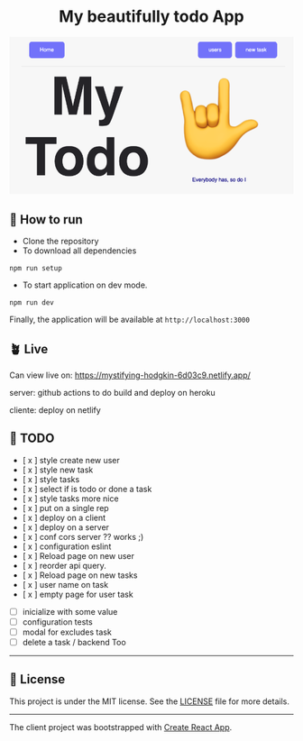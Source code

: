 <h1 align="center">My beautifully todo App</h1>

<p align="center">
  <img alt="Preview" src="./.github/preview.png">
</p>

## 🚀 How to run

- Clone the repository
- To download all dependencies
```shell
npm run setup
```
- To start application on dev mode.
```shell
npm run dev
```

Finally, the application will be available at `http://localhost:3000`

## 🪴 Live
Can view live on: https://mystifying-hodgkin-6d03c9.netlify.app/

server: github actions to do build and deploy on heroku

cliente: deploy on netlify

## 🎩 TODO

- [ x ] style create new user
- [ x ] style new task
- [ x ] style tasks
- [ x ] select if is todo or done a task
- [ x ] style tasks more nice
- [ x ] put on a single rep
- [ x ] deploy on a client
- [ x ] deploy on a server
- [ x ] conf cors server ?? works ;) 
- [ x ] configuration eslint
- [ x ] Reload page on new user
- [ x ] reorder api query. 
- [ x ] Reload page on new tasks
- [ x ] user name on task
- [ x ] empty page for user task
- [ ] inicialize with some value
- [ ] configuration tests
- [ ] modal for excludes task
- [ ] delete a task / backend Too

---
## 📄 License

This project is under the MIT license. See the [LICENSE](LICENSE.md) file for more details.

---

The client project was bootstrapped with [Create React App](https://github.com/facebook/create-react-app).
